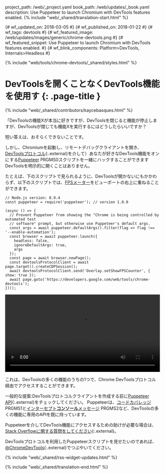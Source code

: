 project_path: /web/_project.yaml
book_path: /web/updates/_book.yaml
description: Use Puppeteer to launch Chromium with DevTools features enabled.
{% include "web/_shared/translation-start.html" %}

{# wf_updated_on: 2018-03-05 #}
{# wf_published_on: 2018-01-22 #}
{# wf_tags: devtools #}
{# wf_featured_image: /web/updates/images/generic/chrome-devtools.png #}
{# wf_featured_snippet: Use Puppeteer to launch Chromium with DevTools features enabled. #}
{# wf_blink_components: Platform>DevTools, Internals>Headless #}

{% include "web/tools/chrome-devtools/_shared/styles.html" %}

# DevToolsを開くことなくDevTools機能を使用す {: .page-title }

{% include "web/_shared/contributors/kaycebasques.html" %}

「DevToolsの機能Xが本当に好きですが、DevToolsを閉じると機能が停止しますが、DevToolsが閉じても機能Xを実行するにはどうしたらいいですか？

短い答えは、おそらくできないことです。

しかし、Chromiumを起動し、リモートデバッグクライアントを開き、[DevToolsプロトコル][puppeteer]{:.external}を介して）あなたが好きなDevTools機能をオンにする[Puppeteer][CDP] PRGMS0スクリプトを一緒にハックすることができますDevToolsを明示的に開くことはありません。

[puppeteer]: https://github.com/GoogleChrome/puppeteer
[CDP]: https://chromedevtools.github.io/devtools-protocol/

たとえば、下のスクリプトで見られるように、DevToolsが開かないにもかかわらず、以下のスクリプトでは、[FPSメーター][FPS]をビューポートの右上に重ねることができます。

[FPS]: /web/tools/chrome-devtools/evaluate-performance/reference#fps-meter

    // Node.js version: 8.9.4
    const puppeteer = require('puppeteer'); // version 1.0.0

    (async () => {
      // Prevent Puppeteer from showing the "Chrome is being controlled by automated test
      // software" prompt, but otherwise use Puppeteer's default args.
      const args = await puppeteer.defaultArgs().filter(flag => flag !== '--enable-automation');
      const browser = await puppeteer.launch({
        headless: false,
        ignoreDefaultArgs: true,
        args
      });
      const page = await browser.newPage();
      const devtoolsProtocolClient = await page.target().createCDPSession();
      await devtoolsProtocolClient.send('Overlay.setShowFPSCounter', { show: true });
      await page.goto('https://developers.google.com/web/tools/chrome-devtools');
    })();

<style>  video { width: 100%; } </style>

<video controls>  <source src="https://storage.googleapis.com/webfundamentals-assets/updates/2018/01/devtools.mp4"> </video>

これは、DevToolsの多くの機能のうちの1つで、Chrome DevToolsプロトコル経由でアクセスすることができます。

一般的な提案:DevToolsプロトコルクライアントを作成する前に[Puppeteer API][API]{:.external}をチェックしてください。 Puppeteerは、[コードカバレッジ][coverage] PRGMS1と[インターセプト**コンソール**メッセージ][console] PRGMS2など、DevToolsの多くの機能に専用のAPIを既に持っています。

[API]: https://github.com/GoogleChrome/puppeteer/blob/master/docs/api.md
[coverage]: https://github.com/GoogleChrome/puppeteer/blob/master/docs/api.md#class-coverage
[console]: https://github.com/GoogleChrome/puppeteer/blob/master/docs/api.md#event-console

Puppeteerを介してDevTools機能にアクセスするための助けが必要な場合は、[Stack Overflowに関する質問をしてください][SO]{:.external}。

DevToolsプロトコルを利用したPuppeteerスクリプトを見せたいのであれば、[@ChromeDevTools][twitter]{:.external}でつぶやいてください。

[SO]: https://stackoverflow.com/questions/ask?tags=google-chrome-devtools,puppeteer
[twitter]: https://twitter.com/chromedevtools

{% include "web/_shared/rss-widget-updates.html" %}

{% include "web/_shared/translation-end.html" %}
